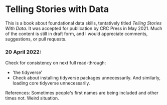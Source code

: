 # Telling Stories with Data

This is a book about foundational data skills, tentatively titled *Telling Stories With Data*. It was accepted for publication by CRC Press in May 2021. Much of the content is still in draft form, and I would appreciate comments, suggestions, or pull requests.


### 20 April 2022: 

Check for consistency on next full read-through:

- 'the tidyverse'
- Check about installing tidyverse packages unnecessarily. And similarly, loading core tidyverse unnecessarily.

References: Sometimes people's first names are being included and other times not. Weird situation.